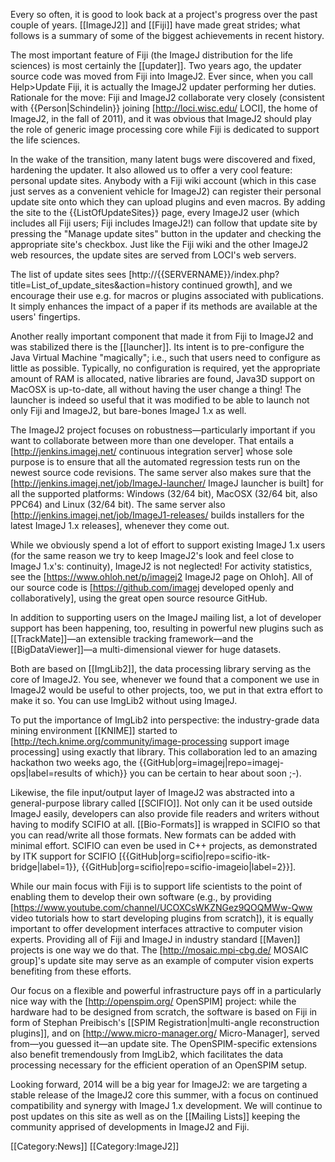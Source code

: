 Every so often, it is good to look back at a project's progress over the past couple of years. [[ImageJ2]] and [[Fiji]] have made great strides; what follows is a summary of some of the biggest achievements in recent history.

The most important feature of Fiji (the ImageJ distribution for the life sciences) is most certainly the [[updater]]. Two years ago, the updater source code was moved from Fiji into ImageJ2. Ever since, when you call Help&gt;Update Fiji, it is actually the ImageJ2 updater performing her duties. Rationale for the move: Fiji and ImageJ2 collaborate very closely (consistent with {{Person|Schindelin}} joining [http://loci.wisc.edu/ LOCI], the home of ImageJ2, in the fall of 2011), and it was obvious that ImageJ2 should play the role of generic image processing core while Fiji is dedicated to support the life sciences.

In the wake of the transition, many latent bugs were discovered and fixed, hardening the updater. It also allowed us to offer a very cool feature: personal update sites. Anybody with a Fiji wiki account (which in this case just serves as a convenient vehicle for ImageJ2) can register their personal update site onto which they can upload plugins and even macros. By adding the site to the {{ListOfUpdateSites}} page, every ImageJ2 user (which includes all Fiji users; Fiji includes ImageJ2!) can follow that update site by pressing the &quot;Manage update sites&quot; button in the updater and checking the appropriate site's checkbox. Just like the Fiji wiki and the other ImageJ2 web resources, the update sites are served from LOCI's web servers.

The list of update sites sees [http://{{SERVERNAME}}/index.php?title=List_of_update_sites&action=history continued growth], and we encourage their use e.g. for macros or plugins associated with publications. It simply enhances the impact of a paper if its methods are available at the users' fingertips.

Another really important component that made it from Fiji to ImageJ2 and was stabilized there is the [[launcher]]. Its intent is to pre-configure the Java Virtual Machine &quot;magically&quot;; i.e., such that users need to configure as little as possible. Typically, no configuration is required, yet the appropriate amount of RAM is allocated, native libraries are found, Java3D support on MacOSX is up-to-date, all without having the user change a thing! The launcher is indeed so useful that it was modified to be able to launch not only Fiji and ImageJ2, but bare-bones ImageJ 1.x as well.

The ImageJ2 project focuses on robustness&mdash;particularly important if you want to collaborate between more than one developer. That entails a [http://jenkins.imagej.net/ continuous integration server] whose sole purpose is to ensure that all the automated regression tests run on the newest source code revisions. The same server also makes sure that the [http://jenkins.imagej.net/job/ImageJ-launcher/ ImageJ launcher is built] for all the supported platforms: Windows (32/64 bit), MacOSX (32/64 bit, also PPC64) and Linux (32/64 bit). The same server also [http://jenkins.imagej.net/job/ImageJ1-releases/ builds installers for the latest ImageJ 1.x releases], whenever they come out.

While we obviously spend a lot of effort to support existing ImageJ 1.x users (for the same reason we try to keep ImageJ2's look and feel close to ImageJ 1.x's: continuity), ImageJ2 is not neglected! For activity statistics, see the [https://www.ohloh.net/p/imagej2 ImageJ2 page on Ohloh]. All of our source code is [https://github.com/imagej developed openly and collaboratively], using the great open source resource GitHub.

In addition to supporting users on the ImageJ mailing list, a lot of developer support has been happening, too, resulting in powerful new plugins such as [[TrackMate]]&mdash;an extensible tracking framework&mdash;and the [[BigDataViewer]]&mdash;a multi-dimensional viewer for huge datasets.

Both are based on [[ImgLib2]], the data processing library serving as the core of ImageJ2. You see, whenever we found that a component we use in ImageJ2 would be useful to other projects, too, we put in that extra effort to make it so. You can use ImgLib2 without using ImageJ.

To put the importance of ImgLib2 into perspective: the industry-grade data mining environment [[KNIME]] started to [http://tech.knime.org/community/image-processing support image processing] using exactly that library. This collaboration led to an amazing hackathon two weeks ago, the {{GitHub|org=imagej|repo=imagej-ops|label=results of which}} you can be certain to hear about soon ;-).

Likewise, the file input/output layer of ImageJ2 was abstracted into a general-purpose library called [[SCIFIO]]. Not only can it be used outside ImageJ easily, developers can also provide file readers and writers without having to modify SCIFIO at all. [[Bio-Formats]] is wrapped in SCIFIO so that you can read/write all those formats. New formats can be added with minimal effort. SCIFIO can even be used in C++ projects, as demonstrated by ITK support for SCIFIO [{{GitHub|org=scifio|repo=scifio-itk-bridge|label=1}}, {{GitHub|org=scifio|repo=scifio-imageio|label=2}}].

While our main focus with Fiji is to support life scientists to the point of enabling them to develop their own software (e.g., by providing [https://www.youtube.com/channel/UCOXCsWKZNGez9QOQMWw-Qww video tutorials how to start developing plugins from scratch]), it is equally important to offer development interfaces attractive to computer vision experts. Providing all of Fiji and ImageJ in industry standard [[Maven]] projects is one way we do that. The [http://mosaic.mpi-cbg.de/ MOSAIC group]'s update site may serve as an example of computer vision experts benefiting from these efforts.

Our focus on a flexible and powerful infrastructure pays off in a particularly nice way with the [http://openspim.org/ OpenSPIM] project: while the hardware had to be designed from scratch, the software is based on Fiji in form of Stephan Preibisch's [[SPIM Registration|multi-angle reconstruction plugins]], and on [http://www.micro-manager.org/ Micro-Manager], served from&mdash;you guessed it&mdash;an update site. The OpenSPIM-specific extensions also benefit tremendously from ImgLib2, which facilitates the data processing necessary for the efficient operation of an OpenSPIM setup.

Looking forward, 2014 will be a big year for ImageJ2: we are targeting a stable release of the ImageJ2 core this summer, with a focus on continued compatibility and synergy with ImageJ 1.x development. We will continue to post updates on this site as well as on the [[Mailing Lists]] keeping the community apprised of developments in ImageJ2 and Fiji.

[[Category:News]]
[[Category:ImageJ2]]

